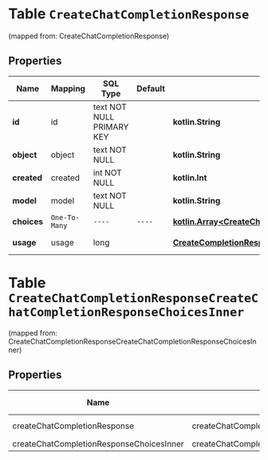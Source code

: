 
# Table `CreateChatCompletionResponse`
(mapped from: CreateChatCompletionResponse)

## Properties
Name | Mapping | SQL Type | Default | Type | Description | Notes
---- | ------- | -------- | ------- | ---- | ----------- | -----
**id** | id | text NOT NULL PRIMARY KEY |  | **kotlin.String** |  | 
**object** | object | text NOT NULL |  | **kotlin.String** |  | 
**created** | created | int NOT NULL |  | **kotlin.Int** |  | 
**model** | model | text NOT NULL |  | **kotlin.String** |  | 
**choices** | `One-To-Many` | `----` | `----`  | [**kotlin.Array&lt;CreateChatCompletionResponseChoicesInner&gt;**](CreateChatCompletionResponseChoicesInner.md) |  | 
**usage** | usage | long |  | [**CreateCompletionResponseUsage**](CreateCompletionResponseUsage.md) |  |  [optional] [foreignkey]






# **Table `CreateChatCompletionResponseCreateChatCompletionResponseChoicesInner`**
(mapped from: CreateChatCompletionResponseCreateChatCompletionResponseChoicesInner)

## Properties
Name | Mapping | SQL Type | Default | Type | Description | Notes
---- | ------- | -------- | ------- | ---- | ----------- | -----
createChatCompletionResponse | createChatCompletionResponse | long | | kotlin.Long | Primary Key | *one*
createChatCompletionResponseChoicesInner | createChatCompletionResponseChoicesInner | long | | kotlin.Long | Foreign Key | *many*




